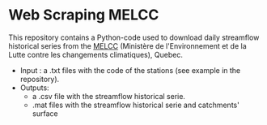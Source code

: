 # Web Scraping MELCC
This repository contains a Python-code used to download daily streamflow historical series from the [MELCC](https://www.cehq.gouv.qc.ca/hydrometrie/historique_donnees/default.asp) (Ministère de l'Environnement et de la Lutte contre les changements climatiques), Quebec.

* Input  : a .txt files with the code of the stations (see example in the repository).
* Outputs: 
    * a .csv file with the streamflow historical serie.
    * .mat files with the streamflow historical serie and catchments' surface 


